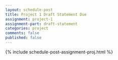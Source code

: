 ```yaml
---
layout: schedule-post
title: Project 1 Draft Statement Due
assignment: project-1
assignment-part: draft-statement
categories: project
comments: false
published: false
---
```

{% include schedule-post-assignment-proj.html %}